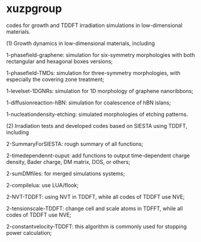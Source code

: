 # xuzpgroup

codes for growth and TDDFT irradiation simulations in low-dimensional materials.


(1) Growth dynamics in low-dimensional materials, including

1-phasefield-graphene: simulation for six-symmetry morphologies with both rectangular and hexagonal boxes versions;
<!-- Ref: Pattern evolution characterizes the mechanism and eﬀiciency of CVD graphene growth. Carbon, 141, 316-322 (2019) -->

1-phasefield-TMDs: simulation for three-symmetry morphologies, with especially the covering zone treatment;
<!-- Ref: Structure evolution of hBN grown on molten Cu by regulating precursor flux during chemical vapor deposition. 2D Materials, 9, 015004 (2022). -->

1-levelset-1DGNRs: simulation for 1D morphology of graphene nanoribbons;
<!--Ref: In situ growth of large-area and self-aligned graphene nanoribbon arrays on liquid metal. National Science Review, 8(12), nwaa298 (2021) -->

1-diffusionreaction-hBN: simulation for coalescence of hBN islans;
<!-- Ref: Structure evolution of hBN grown on molten Cu by regulating precursor flux during chemical vapor deposition. 2D Materials, 9, 015004 (2022). -->

1-nucleationdensity-etching: simulated morphologies of etching patterns.
<!-- Ref: Oxygen-assisted anisotropic chemical etching of MoSe2 for enhanced phototransistors. Chemistry of Materials (2022). -->


(2) Irradiation tests and developed codes based on SIESTA using TDDFT, including

2-SummaryForSIESTA: rough summary of all functions;

2-timedependennt-ouput: add functions to output time-dependent charge density, Bader charge, DM matrix, DOS, or others;

2-sumDMfiles: for merged simulations systems;

2-compilelua: use LUA/flook;

2-NVT-TDDFT: using NVT in TDDFT, while all codes of TDDFT use NVE;

2-tensionscale-TDDFT: change cell and scale atoms in TDFFT, while all codes of TDDFT use NVE;

2-constantvelocity-TDDFT: this algorithm is commonly used for stopping power calculation;
